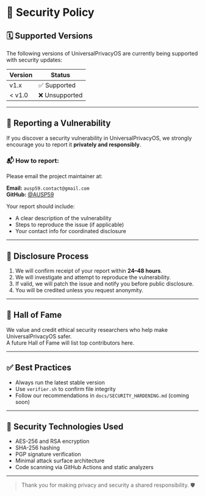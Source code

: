 # 🔐 Security Policy

## 🗓️ Supported Versions

The following versions of UniversalPrivacyOS are currently being supported with security updates:

| Version | Status     |
|---------|------------|
| v1.x    | ✅ Supported |
| < v1.0  | ❌ Unsupported |

---

## 🧭 Reporting a Vulnerability

If you discover a security vulnerability in UniversalPrivacyOS, we strongly encourage you to report it **privately and responsibly**.

### 📬 How to report:

Please email the project maintainer at:

**Email:** `ausp59.contact@gmail.com`  
**GitHub:** [@AUSP59](https://github.com/AUSP59)

Your report should include:

- A clear description of the vulnerability
- Steps to reproduce the issue (if applicable)
- Your contact info for coordinated disclosure

---

## 🤝 Disclosure Process

1. We will confirm receipt of your report within **24–48 hours**.
2. We will investigate and attempt to reproduce the vulnerability.
3. If valid, we will patch the issue and notify you before public disclosure.
4. You will be credited unless you request anonymity.

---

## 📜 Hall of Fame

We value and credit ethical security researchers who help make UniversalPrivacyOS safer.  
A future Hall of Fame will list top contributors here.

---

## ✅ Best Practices

- Always run the latest stable version
- Use `verifier.sh` to confirm file integrity
- Follow our recommendations in `docs/SECURITY_HARDENING.md` (coming soon)

---

## 🧪 Security Technologies Used

- AES-256 and RSA encryption
- SHA-256 hashing
- PGP signature verification
- Minimal attack surface architecture
- Code scanning via GitHub Actions and static analyzers

---

> Thank you for making privacy and security a shared responsibility. 🛡️
